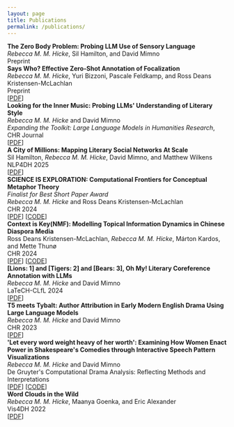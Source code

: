 ```yaml
---
layout: page
title: Publications
permalink: /publications/
---
```

<link rel="stylesheet" href="/assets/css/main.css">
<div style="font-weight: bold;">The Zero Body Problem: Probing LLM Use of Sensory Language</div>
<div><em class='author-highlight'>Rebecca M. M. Hicke</em>, Sil Hamilton, and David Mimno</div>
<div>Preprint</div>
<div class="small-spacer"></div>
<div style="font-weight: bold;">Says Who? Effective Zero-Shot Annotation of Focalization</div>
<div><em class='author-highlight'>Rebecca M. M. Hicke</em>, Yuri Bizzoni, Pascale Feldkamp, and Ross Deans Kristensen-McLachlan</div>
<div>Preprint</div>
<div>[<a href="https://arxiv.org/pdf/2409.11390">PDF</a>]</div>
<div class="small-spacer"></div>
<div style="font-weight: bold;"><emph>Looking for the Inner Music</emph>: Probing LLMs' Understanding of Literary Style</div>
<div><em class='author-highlight'>Rebecca M. M. Hicke</em> and David Mimno</div>
<div><em>Expanding the Toolkit: Large Language Models in Humanities Research</em>, CHR Journal</div>
<div>[<a href="https://arxiv.org/pdf/2502.03647">PDF</a>]</div>
<div class="small-spacer"></div>
<div style="font-weight: bold;">A City of Millions: Mapping Literary Social Networks At Scale</div>
<div>Sil Hamilton, <em class='author-highlight'>Rebecca M. M. Hicke</em>, David Mimno, and Matthew Wilkens</div>
<div>NLP4DH 2025</div>
<div>[<a href="https://arxiv.org/pdf/2502.19590">PDF</a>]</div>
<div class="small-spacer"></div>
<div style="font-weight: bold;">SCIENCE IS EXPLORATION: Computational Frontiers for Conceptual Metaphor Theory</div>
<div><em>Finalist for Best Short Paper Award</em></div>
<div><em class='author-highlight'>Rebecca M. M. Hicke</em> and Ross Deans Kristensen-McLachlan</div>
<div>CHR 2024</div>
<div>[<a href="https://ceur-ws.org/Vol-3834/paper60.pdf">PDF</a>] [<a href="https://github.com/rmatouschekh/science-is-exploration">CODE</a>]</div>
<div class="small-spacer"></div>
<div style="font-weight: bold;">Context is Key(NMF): Modelling Topical Information Dynamics in Chinese Diaspora Media</div>
<div>Ross Deans Kristensen-McLachlan, <em class='author-highlight'>Rebecca M. M. Hicke</em>, Márton Kardos, and Mette Thunø</div>
<div>CHR 2024</div>
<div>[<a href="https://ceur-ws.org/Vol-3834/paper49.pdf">PDF</a>] [<a href="https://github.com/x-tabdeveloping/turftopic">CODE</a>]</div>
<div class="small-spacer"></div>
<div style="font-weight: bold;">[Lions: 1] and [Tigers: 2] and [Bears: 3], Oh My! Literary Coreference Annotation with LLMs</div>
<div><em class='author-highlight'>Rebecca M. M. Hicke</em> and David Mimno</div>
<div>LaTeCH-CLfL 2024</div>
<div>[<a href="https://arxiv.org/pdf/2401.17922.pdf">PDF</a>]</div>
<div class="small-spacer"></div>
<div style="font-weight: bold;">T5 meets Tybalt: Author Attribution in Early Modern English Drama Using Large Language Models</div>
<div><em class='author-highlight'>Rebecca M. M. Hicke</em> and David Mimno</div>
<div>CHR 2023</div>
<div>[<a href="https://ceur-ws.org/Vol-3558/paper2757.pdf">PDF</a>]</div>
<div class="small-spacer"></div>
<div style="font-weight: bold;">'Let every word weight heavy of her worth': Examining How Women Enact Power in Shakespeare's Comedies through Interactive Speech Pattern Visualizations</div>
<div><em class='author-highlight'>Rebecca M. M. Hicke</em> and David Mimno</div>
<div>De Gruyter's Computational Drama Analysis: Reflecting Methods and Interpretations</div>
<div>[<a href="https://www.degruyter.com/document/doi/10.1515/9783111071824/html">PDF</a>] [<a href="https://github.com/rmatouschekh/shakespeare_comedy_annotations">CODE</a>]</div>
<div class="small-spacer"></div>
<div style="font-weight: bold;">Word Clouds in the Wild</div>
<div><em class='author-highlight'>Rebecca M. M. Hicke</em>, Maanya Goenka, and Eric Alexander</div>
<div>Vis4DH 2022</div>
<div>[<a href="https://arxiv.org/pdf/2210.08059.pdf">PDF</a>]</div>